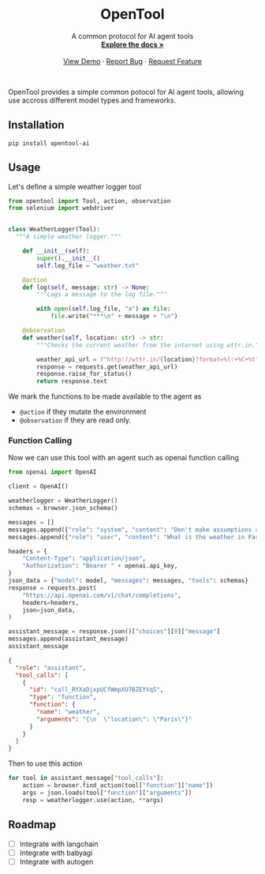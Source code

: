<!-- PROJECT LOGO -->
<br />
<p align="center">
  <!-- <a href="https://github.com/agentsea/skillpacks">
    <img src="https://project-logo.png" alt="Logo" width="80">
  </a> -->

  <h1 align="center">OpenTool</h1>

  <p align="center">
    A common protocol for AI agent tools
    <br />
    <a href="https://github.com/agentsea/opentool"><strong>Explore the docs »</strong></a>
    <br />
    <br />
    <a href="https://github.com/agentsea/opentool">View Demo</a>
    ·
    <a href="https://github.com/agentsea/opentool/issues">Report Bug</a>
    ·
    <a href="https://github.com/agentsea/opentool/issues">Request Feature</a>
  </p>
  <br>
</p>

OpenTool provides a simple common potocol for AI agent tools, allowing use accross different model types and frameworks.

## Installation

```
pip install opentool-ai
```

## Usage

Let's define a simple weather logger tool

```python
from opentool import Tool, action, observation
from selenium import webdriver


class WeatherLogger(Tool):
  """A simple weather logger."""

    def __init__(self):
        super().__init__()
        self.log_file = "weather.txt"

    @action
    def log(self, message: str) -> None:
        """Logs a message to the log file."""

        with open(self.log_file, "a") as file:
            file.write("***\n" + message + "\n")

    @observation
    def weather(self, location: str) -> str:
        """Checks the current weather from the internet using wttr.in."""

        weather_api_url = f"http://wttr.in/{location}?format=%l:+%C+%t"
        response = requests.get(weather_api_url)
        response.raise_for_status()
        return response.text

```

We mark the functions to be made available to the agent as

- `@action` if they mutate the environment
- `@observation` if they are read only.

### Function Calling

Now we can use this tool with an agent such as openai function calling

```python
from openai import OpenAI

client = OpenAI()

weatherlogger = WeatherLogger()
schemas = browser.json_schema()

messages = []
messages.append({"role": "system", "content": "Don't make assumptions about what values to plug into functions. Ask for clarification if a user request is ambiguous."})
messages.append({"role": "user", "content": "What is the weather in Paris?"})

headers = {
    "Content-Type": "application/json",
    "Authorization": "Bearer " + openai.api_key,
}
json_data = {"model": model, "messages": messages, "tools": schemas}
response = requests.post(
    "https://api.openai.com/v1/chat/completions",
    headers=headers,
    json=json_data,
)

assistant_message = response.json()["choices"][0]["message"]
messages.append(assistant_message)
assistant_message
```

```json
{
  "role": "assistant",
  "tool_calls": [
    {
      "id": "call_RYXaDjxpUCfWmpXU7BZEYVqS",
      "type": "function",
      "function": {
        "name": "weather",
        "arguments": "{\n  \"location\": \"Paris\"}"
      }
    }
  ]
}
```

Then to use this action

```python
for tool in assistant_message["tool_calls"]:
    action = browser.find_action(tool["function"]["name"])
    args = json.loads(tool["function"]["arguments"])
    resp = weatherlogger.use(action, **args)
```

## Roadmap

- [ ] Integrate with langchain
- [ ] Integrate with babyagi
- [ ] Integrate with autogen
